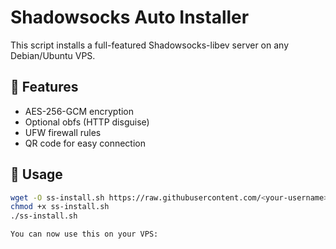 # Shadowsocks Auto Installer

This script installs a full-featured Shadowsocks-libev server on any Debian/Ubuntu VPS.

## 🔧 Features
- AES-256-GCM encryption
- Optional obfs (HTTP disguise)
- UFW firewall rules
- QR code for easy connection

## 🚀 Usage

```bash
wget -O ss-install.sh https://raw.githubusercontent.com/<your-username>/shadowsocks-autosetup/main/ss-install.sh
chmod +x ss-install.sh
./ss-install.sh

You can now use this on your VPS:

